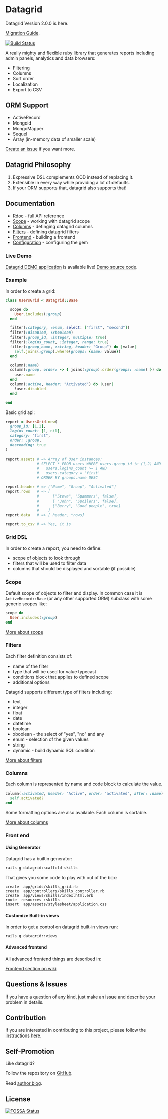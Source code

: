 # Datagrid

Datagrid Version 2.0.0 is here.

[Migration Guide](./version-2).

[![Build Status](https://github.com/bogdan/datagrid/actions/workflows/ci.yml/badge.svg)](https://github.com/bogdan/datagrid/actions/workflows/ci.yml)

A really mighty and flexible ruby library that generates reports
including admin panels, analytics and data browsers:

* Filtering
* Columns
* Sort order
* Localization
* Export to CSV

## ORM Support

* ActiveRecord
* Mongoid
* MongoMapper
* Sequel
* Array (in-memory data of smaller scale)

[Create an issue](https://github.com/bogdan/datagrid/issues/new) if you want more.

## Datagrid Philosophy

1. Expressive DSL complements OOD instead of replacing it.
1. Extensible in every way while providing a lot of defaults.
1. If your ORM supports that, datagrid also supports that!

## Documentation

* [Rdoc](https://rubydoc.info/gems/datagrid) - full API reference
* [Scope](https://rubydoc.info/gems/datagrid/Datagrid/Core) - working with datagrid scope
* [Columns](https://rubydoc.info/gems/datagrid/Datagrid/Columns) - definging datagrid columns
* [Filters](https://rubydoc.info/gems/datagrid/Datagrid/Filters) - defining datagrid filters
* [Frontend](https://rubydoc.info/gems/datagrid/Datagrid/Helper) - building a frontend 
* [Configuration](https://rubydoc.info/gems/datagrid/Datagrid/Configuration) - configuring the gem

### Live Demo

[Datagrid DEMO application](http://datagrid.herokuapp.com) is available live!
[Demo source code](https://github.com/bogdan/datagrid-demo).

<!-- <img src="http://datagrid.herokuapp.com/datagrid_demo_screenshot.png" style="margin: 7px; border: 1px solid black"> -->

### Example

In order to create a grid:

``` ruby
class UsersGrid < Datagrid::Base

  scope do
    User.includes(:group)
  end

  filter(:category, :enum, select: ["first", "second"])
  filter(:disabled, :xboolean)
  filter(:group_id, :integer, multiple: true)
  filter(:logins_count, :integer, range: true)
  filter(:group_name, :string, header: "Group") do |value|
    self.joins(:group).where(groups: {name: value})
  end

  column(:name)
  column(:group, order: -> { joins(:group).order(groups: :name) }) do |user|
    user.name
  end
  column(:active, header: "Activated") do |user|
    !user.disabled
  end

end
```

Basic grid api:

``` ruby
report = UsersGrid.new(
  group_id: [1,2],
  logins_count: [1, nil],
  category: "first",
  order: :group,
  descending: true
)

report.assets # => Array of User instances:
              # SELECT * FROM users WHERE users.group_id in (1,2) AND
              #   users.logins_count >= 1 AND
              #   users.category = 'first'
              # ORDER BY groups.name DESC

report.header # => ["Name", "Group", "Activated"]
report.rows   # => [
              #      ["Steve", "Spammers", false],
              #      [ "John", "Spoilers", false],
              #      ["Berry", "Good people", true]
              #    ]
report.data   # => [ header, *rows]

report.to_csv # => Yes, it is
```

### Grid DSL

In order to create a report, you need to define:

* scope of objects to look through
* filters that will be used to filter data
* columns that should be displayed and sortable (if possible)

### Scope

Default scope of objects to filter and display.
In common case it is `ActiveRecord::Base` (or any other supported ORM)
subclass with some generic scopes like:

``` ruby
scope do
  User.includes(:group)
end
```

[More about scope](https://rubydoc.info/gems/datagrid/Datagrid/Core)

### Filters

Each filter definition consists of:

* name of the filter
* type that will be used for value typecast
* conditions block that applies to defined scope
* additional options

Datagrid supports different type of filters including:

* text
* integer
* float
* date
* datetime
* boolean
* xboolean - the select of "yes", "no" and any
* enum - selection of the given values
* string
* dynamic - build dynamic SQL condition

[More about filters](https://rubydoc.info/gems/datagrid/Datagrid/Filters)

### Columns

Each column is represented by name and code block to calculate the value.

``` ruby
column(:activated, header: "Active", order: "activated", after: :name) do
  self.activated?
end
```

Some formatting options are also available.
Each column is sortable.

[More about columns](https://github.com/bogdan/datagrid/wiki/Columns)

### Front end

#### Using Generator

Datagrid has a builtin generator:

```
rails g datagrid:scaffold skills
```

That gives you some code to play with out of the box:

```
create  app/grids/skills_grid.rb
create  app/controllers/skills_controller.rb
create  app/views/skills/index.html.erb
route  resources :skills
insert  app/assets/stylesheet/application.css
```

#### Customize Built-in views

In order to get a control on datagrid built-in views run:

``` sh
rails g datagrid::views
```

#### Advanced frontend

All advanced frontend things are described in:

[Frontend section on wiki](https://rubydoc.info/gems/datagrid/Datagrid/Helper)

## Questions & Issues

If you have a question of any kind, just make an issue and
describe your problem in details.

## Contribution

If you are interested in contributing to this project,
please follow the [instructions here](CONTRIBUTING.md).

## Self-Promotion

Like datagrid?

Follow the repository on [GitHub](https://github.com/bogdan/datagrid).

Read [author blog](http://gusiev.com).

## License

[![FOSSA Status](https://app.fossa.io/api/projects/git%2Bgithub.com%2Fbogdan%2Fdatagrid.svg?type=large)](https://app.fossa.io/projects/git%2Bgithub.com%2Fbogdan%2Fdatagrid?ref=badge_large)
